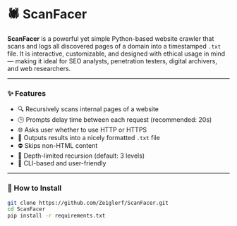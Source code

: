 # 🕷️ ScanFacer

**ScanFacer** is a powerful yet simple Python-based website crawler that scans and logs all discovered pages of a domain into a timestamped `.txt` file. It is interactive, customizable, and designed with ethical usage in mind — making it ideal for SEO analysts, penetration testers, digital archivers, and web researchers.

---

### ✨ Features

- 🔍 Recursively scans internal pages of a website
- 🕒 Prompts delay time between each request (recommended: 20s)
- 🌐 Asks user whether to use HTTP or HTTPS
- 📄 Outputs results into a nicely formatted `.txt` file
- ⛔ Skips non-HTML content
- 🔁 Depth-limited recursion (default: 3 levels)
- 🤖 CLI-based and user-friendly

---

### 🚀 How to Install

```bash
git clone https://github.com/Ze1glerf/ScanFacer.git
cd ScanFacer
pip install -r requirements.txt
